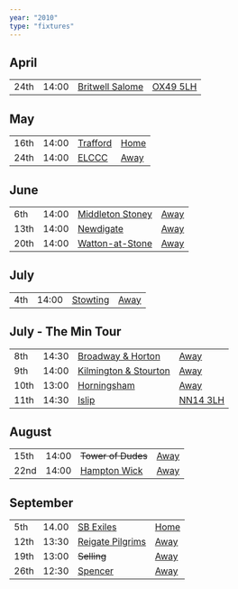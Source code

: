 ```yaml
---
year: "2010"
type: "fixtures"
---
```


## April

|  |  |  |  |
|:---|:---|:---|:---|
| 24th | 14:00 | [Britwell Salome](/2010/britwell-salome) | [OX49 5LH](https://goo.gl/maps/CGgpPNyQhotADDFs9) |

## May

|  |  |  |  |
|:---|:---|:---|:---|
| 16th | 14:00 | [Trafford](/2010/trafford) | [Home](https://goo.gl/maps/w2skeCXwzZTEh7e26) |
| 24th | 14:00 | [ELCCC](/2010/elcc) | [Away]() |

## June

|  |  |  |  |
|:---|:---|:---|:---|
| 6th | 14:00 | [Middleton Stoney](/2010/middleton-stoney) | [Away](https://goo.gl/maps/NKG1fHyPgmci55aGA) |
| 13th | 14:00 | [Newdigate](/2010/newdigate) | [Away](https://goo.gl/maps/kQnkUfc3MdtqLyvd8) |
| 20th | 14:00 | [Watton-at-Stone](/2010/watton-at-stone) | [Away](https://goo.gl/maps/JPBQawMsjLgYtVHk9) |

## July

|  |  |  |  |
|:---|:---|:---|:---|
| 4th | 14:00 | [Stowting](/2010/stowting) | [Away](https://goo.gl/maps/A5HTfBKbD44fwSDq7) |

## July - The Min Tour

|  |  |  |  |
|:---|:---|:---|:---|
| 8th | 14:30 | [Broadway & Horton](/2010/broadway-and-horton) | [Away](https://goo.gl/maps/orv3RETHUX95dBWv7) |
| 9th | 14:00 | [Kilmington & Stourton](/2010/kilmington-and-tourton) | [Away]() |
| 10th | 13:00 | [Horningsham](/2010/horningsham) | [Away](https://goo.gl/maps/SNpXcsajYDXfjmff7) |
| 11th | 14:30 | [Islip](/2010/islip) | [NN14 3LH](https://goo.gl/maps/ceJApjnpXCpYJQC97) |

## August

|  |  |  |  |
|:---|:---|:---|:---|
| 15th | 14:00 | <del>Tower of Dudes</del> | [Away]() |
| 22nd | 14:00 | [Hampton Wick](/2010/hampton-wick) | [Away]() |

## September

|  |  |  |  |
|:---|:---|:---|:---|
| 5th | 14.00 | [SB Exiles](/2010/sb-exiles) | [Home]() |
| 12th | 13:30 | [Reigate Pilgrims](/2010/reigate-pilgrims) | [Away](https://goo.gl/maps/z54KDhWLtQreY6xy9) |
| 19th | 13:00 | <del>Selling</del> | [Away]() |
| 26th | 12:30 | [Spencer](/2010/spencer) | [Away]() |